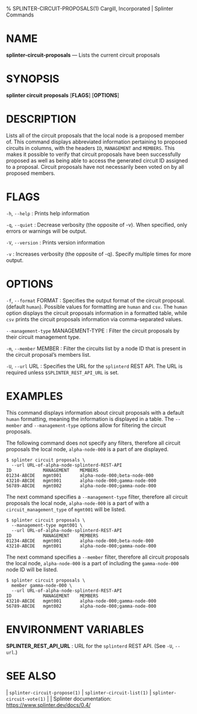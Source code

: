 % SPLINTER-CIRCUIT-PROPOSALS(1) Cargill, Incorporated | Splinter Commands
<!--
  Copyright 2018-2021 Cargill Incorporated
  Licensed under Creative Commons Attribution 4.0 International License
  https://creativecommons.org/licenses/by/4.0/
-->

NAME
====

**splinter-circuit-proposals** — Lists the current circuit proposals

SYNOPSIS
========
**splinter circuit proposals** \[**FLAGS**\] \[**OPTIONS**\]

DESCRIPTION
===========
Lists all of the circuit proposals that the local node is a proposed member of.
This command displays abbreviated information pertaining to proposed circuits in
columns, with the headers `ID`, `MANAGEMENT` and `MEMBERS`. This makes it possible
to verify that circuit proposals have been successfully proposed as well as being
able to access the generated circuit ID assigned to a proposal. Circuit proposals
have not necessarily been voted on by all proposed members.

FLAGS
=====
`-h`, `--help`
: Prints help information

`-q`, `--quiet`
: Decrease verbosity (the opposite of -v). When specified, only errors or
  warnings will be output.

`-V`, `--version`
: Prints version information

`-v`
: Increases verbosity (the opposite of -q). Specify multiple times for more
  output.

OPTIONS
=======
`-f`, `--format` FORMAT
: Specifies the output format of the circuit proposal. (default `human`).
  Possible values for formatting are `human` and `csv`. The `human` option
  displays the circuit proposals information in a formatted table, while `csv`
  prints the circuit proposals information via comma-separated values.

`--management-type` MANAGEMENT-TYPE
: Filter the circuit proposals by their circuit management type.

`-m`, `--member` MEMBER
: Filter the circuits list by a node ID that is present in the circuit proposal’s
  members list.

`-U`, `--url` URL
: Specifies the URL for the `splinterd` REST API. The URL is required unless
  `$SPLINTER_REST_API_URL` is set.

EXAMPLES
========
This command displays information about circuit proposals with a default `human`
formatting, meaning the information is displayed in a table. The `--member` and
`--management-type` options allow for filtering the circuit proposals.

The following command does not specify any filters, therefore all circuit proposals
the local node, `alpha-node-000` is a part of are displayed.
```
$ splinter circuit proposals \
  --url URL-of-alpha-node-splinterd-REST-API
ID            MANAGEMENT    MEMBERS
01234-ABCDE   mgmt001       alpha-node-000;beta-node-000
43210-ABCDE   mgmt001       alpha-node-000;gamma-node-000
56789-ABCDE   mgmt002       alpha-node-000;gamma-node-000
```

The next command specifies a `--management-type` filter, therefore all circuit
proposals the local node, `alpha-node-000` is a part of with a `circuit_management_type`
of `mgmt001` will be listed.
```
$ splinter circuit proposals \
  --management-type mgmt001 \
  --url URL-of-alpha-node-splinterd-REST-API
ID            MANAGEMENT    MEMBERS
01234-ABCDE   mgmt001       alpha-node-000;beta-node-000
43210-ABCDE   mgmt001       alpha-node-000;gamma-node-000
```

The next command specifies a `--member` filter, therefore all circuit proposals
the local node, `alpha-node-000` is a part of including the `gamma-node-000` node
ID will be listed.
```
$ splinter circuit proposals \
  member gamma-node-000 \
  --url URL-of-alpha-node-splinterd-REST-API
ID            MANAGEMENT    MEMBERS
43210-ABCDE   mgmt001       alpha-node-000;gamma-node-000
56789-ABCDE   mgmt002       alpha-node-000;gamma-node-000
```

ENVIRONMENT VARIABLES
=====================
**SPLINTER_REST_API_URL**
: URL for the `splinterd` REST API. (See `-U`, `--url`.)

SEE ALSO
========
| `splinter-circuit-propose(1)`
| `splinter-circuit-list(1)`
| `splinter-circuit-vote(1)`
|
| Splinter documentation: https://www.splinter.dev/docs/0.4/
